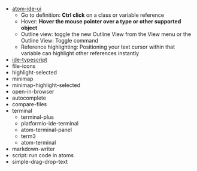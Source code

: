 - [atom-ide-ui](https://ide.atom.io/)
  - Go to definition: **Ctrl click** on a class or variable reference
  - Hover: **Hover the mouse pointer over a type or other supported object** 
  - Outline view: toggle the new Outline View from the View menu or the Outline View: Toggle command
  - Reference highlighting: Positioning your text cursor within that variable can highlight other references instantly
- [ide-typescript](#)
- file-icons
- highlight-selected
- minimap
- minimap-highlight-selected
- open-in-browser
- autocomplete
- compare-files
- terminal
  - terminal-plus
  - platformio-ide-terminal
  - atom-terminal-panel
  - term3
  - atom-terminal
- markdown-writer
- script:  run code in atoms
- simple-drag-drop-text

